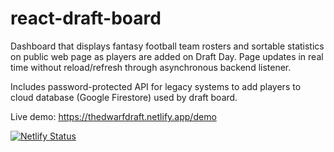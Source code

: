 # react-draft-board
Dashboard that displays fantasy football team rosters and sortable statistics on public web page as players are added on Draft Day.  Page updates in real time without reload/refresh through asynchronous backend listener.

Includes password-protected API for legacy systems to add players to cloud database (Google Firestore) used by draft board.

Live demo: https://thedwarfdraft.netlify.app/demo

[![Netlify Status](https://api.netlify.com/api/v1/badges/72d29d80-c3eb-45de-9357-0b8749dc1f01/deploy-status)](https://app.netlify.com/sites/thedwarfdraft/deploys)
